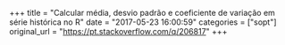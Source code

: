 +++
title = "Calcular média, desvio padrão e coeficiente de variação em série histórica no R"
date = "2017-05-23 16:00:59"
categories = ["sopt"]
original_url = "https://pt.stackoverflow.com/q/206817"
+++

